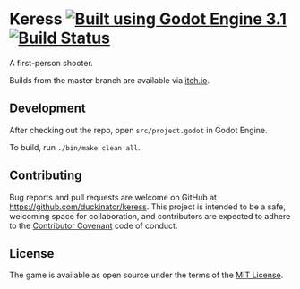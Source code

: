 # Keress [![Built using Godot Engine 3.1][godot-shield]][godot-ws] [![Build Status][cirrus-shield]][cirrus-ws]

[godot-shield]: https://img.shields.io/badge/Godot_Engine-3.1-blue.svg
[godot-ws]: https://godotengine.org/
[cirrus-shield]: https://api.cirrus-ci.com/github/duckinator/keress.svg
[cirrus-ws]: https://cirrus-ci.com/github/duckinator/keress

A first-person shooter.

Builds from the master branch are available via [itch.io](https://duckinator.itch.io/keress).

## Development

After checking out the repo, open `src/project.godot` in Godot Engine.

To build, run `./bin/make clean all`.

<!--  TODO: Actually add tests.
To run the test suite, run `./bin/make test`.
-->

## Contributing

Bug reports and pull requests are welcome on GitHub at https://github.com/duckinator/keress. This project is intended to be a safe, welcoming space for collaboration, and contributors are expected to adhere to the [Contributor Covenant](http://contributor-covenant.org) code of conduct.

## License

The game is available as open source under the terms of the [MIT License](http://opensource.org/licenses/MIT).
